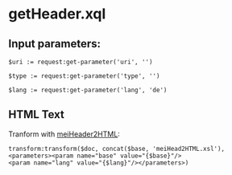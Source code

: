 # getHeader.xql
## Input parameters:
```
$uri := request:get-parameter('uri', '')

$type := request:get-parameter('type', '')

$lang := request:get-parameter('lang', 'de')
```
## HTML Text
Tranform with [meiHeader2HTML](../../../transformations/getHeader/note/meiHead2HTML.md):
```
transform:transform($doc, concat($base, 'meiHead2HTML.xsl'), 
<parameters><param name="base" value="{$base}"/>
<param name="lang" value="{$lang}"/></parameters>)
```

